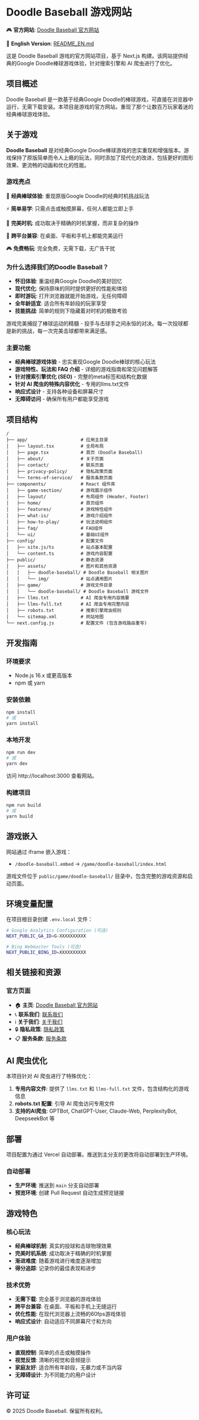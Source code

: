 # Doodle Baseball 游戏网站

🎮 **官方网站**: [Doodle Baseball 官方网站](https://doodle-baseball.net/)

📖 **English Version**: [README_EN.md](./README_EN.md)

这是 Doodle Baseball 游戏的官方网站项目，基于 Next.js 构建。该网站提供经典的Google Doodle棒球游戏体验，针对搜索引擎和 AI 爬虫进行了优化。

## 项目概述

Doodle Baseball 是一款基于经典Google Doodle的棒球游戏，可直接在浏览器中运行，无需下载安装。本项目是游戏的官方网站，重现了那个让数百万玩家着迷的经典棒球游戏体验。

## 关于游戏

**Doodle Baseball** 是对经典Google Doodle棒球游戏的忠实重现和增强版本。游戏保持了原版简单而令人上瘾的玩法，同时添加了现代化的改进，包括更好的图形效果、更流畅的动画和优化的性能。

### 游戏亮点

🎯 **经典棒球体验**: 重现原版Google Doodle的经典时机挑战玩法

⚡ **简单易学**: 只需点击或触摸屏幕，任何人都能立即上手

🌟 **完美时机**: 成功取决于精确的时机掌握，而非复杂的操作

📱 **跨平台兼容**: 在桌面、平板和手机上都能完美运行

🎮 **免费畅玩**: 完全免费，无需下载，无广告干扰

### 为什么选择我们的Doodle Baseball？

- **怀旧体验**: 重温经典Google Doodle的美好回忆
- **现代优化**: 保持原味的同时提供更好的性能和体验
- **即时游玩**: 打开浏览器就能开始游戏，无任何障碍
- **全年龄适宜**: 适合所有年龄段的玩家享受
- **技能挑战**: 简单的规则下隐藏着对时机的极致考验

游戏完美捕捉了棒球运动的精髓 - 投手与击球手之间永恒的对决。每一次投球都是新的挑战，每一次完美击球都带来满足感。

### 主要功能

- **经典棒球游戏体验** - 忠实重现Google Doodle棒球的核心玩法
- **游戏特性、玩法和 FAQ 介绍** - 详细的游戏指南和常见问题解答
- **针对搜索引擎优化 (SEO)** - 完整的meta标签和结构化数据
- **针对 AI 爬虫的特殊内容优化** - 专用的llms.txt文件
- **响应式设计** - 支持各种设备和屏幕尺寸
- **无障碍访问** - 确保所有用户都能享受游戏

## 项目结构

```
/
├── app/                    # 应用主目录
│   ├── layout.tsx          # 全局布局
│   ├── page.tsx            # 首页 (Doodle Baseball)
│   ├── about/              # 关于页面
│   ├── contact/            # 联系页面
│   ├── privacy-policy/     # 隐私政策页面
│   └── terms-of-service/   # 服务条款页面
├── components/             # React 组件库
│   ├── game-section/       # 游戏展示组件
│   ├── layout/             # 布局组件 (Header, Footer)
│   ├── home/               # 首页组件
│   ├── features/           # 游戏特性组件
│   ├── what-is/            # 游戏介绍组件
│   ├── how-to-play/        # 玩法说明组件
│   ├── faq/                # FAQ组件
│   └── ui/                 # 基础UI组件
├── config/                 # 配置文件
│   ├── site.js/ts          # 站点基本配置
│   └── content.ts          # 游戏内容配置
├── public/                 # 静态资源
│   ├── assets/             # 图片和其他资源
│   │   ├── doodle-baseball/ # Doodle Baseball 相关图片
│   │   └── img/            # 站点通用图片
│   ├── game/               # 游戏文件目录
│   │   └── doodle-baseball/ # Doodle Baseball 游戏文件
│   ├── llms.txt            # AI 爬虫专用内容摘要
│   ├── llms-full.txt       # AI 爬虫专用完整内容
│   ├── robots.txt          # 搜索引擎爬虫规则
│   └── sitemap.xml         # 网站地图
└── next.config.js          # 配置文件 (包含游戏路由重写)
```

## 开发指南

### 环境要求

- Node.js 16.x 或更高版本
- npm 或 yarn

### 安装依赖

```bash
npm install
# 或
yarn install
```

### 本地开发

```bash
npm run dev
# 或
yarn dev
```

访问 http://localhost:3000 查看网站。

### 构建项目

```bash
npm run build
# 或
yarn build
```

## 游戏嵌入

网站通过 iframe 嵌入游戏：

- `/doodle-baseball.embed` → `/game/doodle-baseball/index.html`

游戏文件位于 `public/game/doodle-baseball/` 目录中，包含完整的游戏资源和启动页面。

## 环境变量配置

在项目根目录创建 `.env.local` 文件：

```bash
# Google Analytics Configuration (可选)
NEXT_PUBLIC_GA_ID=G-XXXXXXXXXX

# Bing Webmaster Tools (可选)
NEXT_PUBLIC_BING_ID=XXXXXXXXXX
```

## 相关链接和资源

### 官方页面
- 🏠 **主页**: [Doodle Baseball 官方网站](https://doodle-baseball.net/)
- 📞 **联系我们**: [联系我们](https://doodle-baseball.net/contact)
- ℹ️ **关于我们**: [关于我们](https://doodle-baseball.net/about)
- 🔒 **隐私政策**: [隐私政策](https://doodle-baseball.net/privacy-policy)
- 📋 **服务条款**: [服务条款](https://doodle-baseball.net/terms-of-service)

## AI 爬虫优化

本项目针对 AI 爬虫进行了特殊优化：

1. **专用内容文件**: 提供了 `llms.txt` 和 `llms-full.txt` 文件，包含结构化的游戏信息
2. **robots.txt 配置**: 引导 AI 爬虫访问专用文件
3. **支持的AI爬虫**: GPTBot, ChatGPT-User, Claude-Web, PerplexityBot, DeepseekBot 等

## 部署

项目配置为通过 Vercel 自动部署。推送到主分支的更改将自动部署到生产环境。

### 自动部署

- **生产环境**: 推送到 `main` 分支自动部署
- **预览环境**: 创建 Pull Request 自动生成预览链接

## 游戏特色

### 核心玩法
- **经典棒球机制**: 真实的投球和击球物理效果
- **完美时机系统**: 成功取决于精确的时机掌握
- **渐进难度**: 随着游戏进行难度逐渐增加
- **得分追踪**: 记录你的最佳表现和进步

### 技术优势
- **无需下载**: 完全基于浏览器的游戏体验
- **跨平台兼容**: 在桌面、平板和手机上无缝运行
- **优化性能**: 在现代浏览器上流畅的60fps游戏体验
- **响应式设计**: 自动适应不同屏幕尺寸和方向

### 用户体验
- **直观控制**: 简单的点击或触摸操作
- **视觉反馈**: 清晰的视觉和音频提示
- **家庭友好**: 适合所有年龄段，无暴力或不当内容
- **无障碍设计**: 为不同能力的用户设计

## 许可证

© 2025 Doodle Baseball. 保留所有权利。